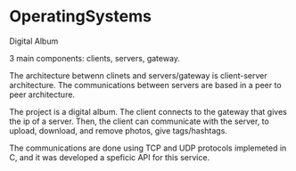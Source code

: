 # OperatingSystems
Digital Album

3 main components: clients, servers, gateway.

The architecture betwenn clinets and servers/gateway is client-server architecture.
The communications between servers are based in a peer to peer architecture.

The project is a digital album. The client connects to the gateway that gives the ip of a server. Then, the client can communicate with the server, to upload, download, and remove photos, give tags/hashtags.

The communications are done using TCP and UDP protocols implemeted in C, and it was developed a speficic API for this service.

